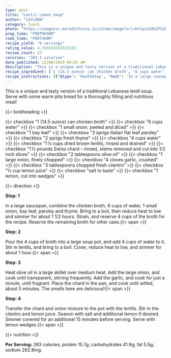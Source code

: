 ```yaml
---
type: post
title: "Lentil Lemon Soup"
author: "CAYLARN"
category: lunch
photo: "https://imagesvc.meredithcorp.io/v3/mm/image?url=https%3A%2F%2Fimages.media-allrecipes.com%2Fuserphotos%2F1991435.jpg"
prep_time: "P0DT0H30M"
cook_time: "P0DT3H0M"
recipe_yield: "6 servings"
rating_value: 4.333333333333333
review_count: 27
calories: "263.2 calories"
date_published: 12/04/2019 09:01 AM
description: "This is a unique and tasty version of a traditional Lebanese lentil soup. Serve with some warm pita bread for a thoroughly filling and nutritious meal!"
recipe_ingredient: ['1 (14.5 ounce) can chicken broth', '6 cups water', '1 small onion, peeled and diced', '1 bay leaf', '3 sprigs Italian flat leaf parsley', '2 sprigs fresh thyme', '4 cups water', '1\u2009½ cups dried brown lentils, rinsed and drained', '1\u2009½ pounds Swiss chard - rinsed, stems removed and cut into 1/2 inch slices', '2 tablespoons olive oil', '1 large onion, finely chopped', '4 cloves garlic, crushed', '3 tablespoons chopped fresh cilantro', '½ cup lemon juice', 'salt to taste', '1 lemon, cut into wedges']
recipe_instructions: [{'@type': 'HowToStep', 'text': 'In a large saucepan, combine the chicken broth, 6 cups of water, 1 small onion, bay leaf, parsley and thyme. Bring to a boil, then reduce heat to low and simmer for about 1 1/2 hours. Strain, and reserve 4 cups of the broth for the recipe. Reserve the remaining broth for other uses.\n'}, {'@type': 'HowToStep', 'text': 'Pour the 4 cups of broth into a large soup pot, and add 4 cups of water to it. Stir in lentils, and bring to a boil. Cover, reduce heat to low, and simmer for about 1 hour.\n'}, {'@type': 'HowToStep', 'text': 'Heat olive oil in a large skillet over medium heat. Add the large onion, and cook until transparent, stirring frequently. Add the garlic, and cook for just a minute, until fragrant. Place the chard in the pan, and cook until wilted, about 5 minutes. The smells here are delicious!\n'}, {'@type': 'HowToStep', 'text': 'Transfer the chard and onion mixture to the pot with the lentils. Stir in the cilantro and lemon juice. Season with salt and additional lemon if desired. Simmer covered for an additional 15 minutes before serving. Serve with lemon wedges.\n'}]
---
```


This is a unique and tasty version of a traditional Lebanese lentil soup. Serve with some warm pita bread for a thoroughly filling and nutritious meal! 

{{< boldheading >}}

{{< checkbox "1 (14.5 ounce) can chicken broth" >}}
{{< checkbox "6 cups water" >}}
{{< checkbox "1 small onion, peeled and diced" >}}
{{< checkbox "1  bay leaf" >}}
{{< checkbox "3 sprigs Italian flat leaf parsley" >}}
{{< checkbox "2 sprigs fresh thyme" >}}
{{< checkbox "4 cups water" >}}
{{< checkbox "1 ½ cups dried brown lentils, rinsed and drained" >}}
{{< checkbox "1 ½ pounds Swiss chard - rinsed, stems removed and cut into 1/2 inch slices" >}}
{{< checkbox "2 tablespoons olive oil" >}}
{{< checkbox "1 large onion, finely chopped" >}}
{{< checkbox "4 cloves garlic, crushed" >}}
{{< checkbox "3 tablespoons chopped fresh cilantro" >}}
{{< checkbox "½ cup lemon juice" >}}
{{< checkbox "salt to taste" >}}
{{< checkbox "1  lemon, cut into wedges" >}}


{{< direction >}}

**Step: 1**

In a large saucepan, combine the chicken broth, 6 cups of water, 1 small onion, bay leaf, parsley and thyme. Bring to a boil, then reduce heat to low and simmer for about 1 1/2 hours. Strain, and reserve 4 cups of the broth for the recipe. Reserve the remaining broth for other uses.{{< span >}}

**Step: 2**

Pour the 4 cups of broth into a large soup pot, and add 4 cups of water to it. Stir in lentils, and bring to a boil. Cover, reduce heat to low, and simmer for about 1 hour.{{< span >}}

**Step: 3**

Heat olive oil in a large skillet over medium heat. Add the large onion, and cook until transparent, stirring frequently. Add the garlic, and cook for just a minute, until fragrant. Place the chard in the pan, and cook until wilted, about 5 minutes. The smells here are delicious!{{< span >}}

**Step: 4**

Transfer the chard and onion mixture to the pot with the lentils. Stir in the cilantro and lemon juice. Season with salt and additional lemon if desired. Simmer covered for an additional 15 minutes before serving. Serve with lemon wedges.{{< span >}}

{{< nutrition >}}

**Per Serving:** 263 calories; protein 15.7g; carbohydrates 41.9g; fat 5.5g; sodium 262.8mg.